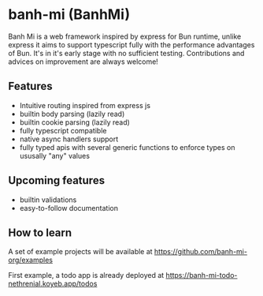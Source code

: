 # banh-mi (BanhMi)

Banh Mi is a web framework inspired by express for Bun runtime, unlike express it aims to support typescript fully with the performance advantages of Bun. 
It's in it's early stage with no sufficient testing. Contributions and advices on improvement are always welcome!

## Features

- Intuitive routing inspired from express js
- builtin body parsing (lazily read)
- builtin cookie parsing (lazily read)
- fully typescript compatible
- native async handlers support
- fully typed apis with several generic functions to enforce types on ususally "any" values

## Upcoming features
- builtin validations
- easy-to-follow documentation

## How to learn

A set of example projects will be available at https://github.com/banh-mi-org/examples

First example, a todo app is already deployed at https://banh-mi-todo-nethrenial.koyeb.app/todos
